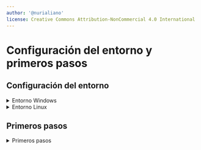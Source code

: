 ```yaml
---
author: '@nurialiano'
license: Creative Commons Attribution-NonCommercial 4.0 International
---
```


# Configuración del entorno y primeros pasos

## Configuración del entorno

<details>

<summary>Entorno Windows</summary>

#### Entorno Windows

XAMPP es un software que se utiliza para crear y administrar sitios web en un ordenador personal y es como una caja de herramientas que contiene todo lo necesario para hacerlo. Incluye herramientas como un servidor web, un gestor de bases de datos y un lenguaje de programación llamado PHP

1. Descargar XAMPP desde la página oficial [Descagar XAMPP](https://sourceforge.net/projects/xampp/files/XAMPP%20Windows/8.2.4/xampp-windows-x64-8.2.4-0-VS16-installer.exe)
2. Instalar XAMPP

En este caso, para realizar una instalación sencilla, vamos a dejar todos los valores por defecto.

![imagen de la instalación de xampp](img/instalar-xampp-02.png) Seleccionar los servicios que queremos instalar. ![imagen de la instalación de xampp](img/instalar-xampp-03.png) Elegir la ubicación donde se va a instalar XAMPP. ![imagen de la instalación de xampp](img/instalar-xampp-04.png) Seleccionar el idioma ![imagen de la instalación de xampp](img/instalar-xampp-05.png) Comenzar instalación ![imagen de la instalación de xampp](img/instalar-xampp-06.png) Proceso de instalación ![imagen de la instalación de xampp](img/instalar-xampp-07.png) Instalación finalizada, lanzar Panel de Control ![imagen de la instalación de xampp](img/instalar-xampp-08.png)

:warning: **ADVERTENCIA**: es probable que durante la instalación, aparecezcan ventanas para dar permiso o agregar la excepción en el firewall. Debemos aceptar si queremos seguir la instalación.

3.  Encender los servicios Una vez se haya instalado XAMPP, nos aparacerá una ventana como esta donde se pueden ver todos los servicios que ofrece. ![panel de control de xampp](img/panelcontrol-xampp-01.png)

    * APACHE: Servidor web
    * MYSQL: Base de datos
    * FileZilla: Transferencia de archivos con equipos externos
    * Mercury: Servidor de correo
    * Tomcat: Servidor de aplicaciones

    En nuestro caso solo es necesario fijarnos en **APACHE** y **MYSQL** ya que son los imprescindibles para hacer funcionar nuestras bases de datos.

    ![iniciar los servicios](img/iniciar-servicios-xampp-01.png)

    Una vez iniciado, nos muestra un log del servicio, el PID del proceso y los puertos que mantiene abiertos. ![iniciar los servicios](img/iniciar-servicios-xampp-02.png)

    Ahora ya podemos acceder y manipular bases de datos desde consola o desde entorno gráfico.
4. Entrar desde navegador a PHPMYADMIN [Ver sección de acceso a PHPMYADMIN](02\_tutorial\_configuracion.md#acceso-a-phpmyadmin)
5.  Entrar desde consola

    1. Abrir una consola 'CMD'

    ```ps
    TECLA WINDOWS + R
    cmd
    ```

    ![acceder por consola](.gitbook/assets/acceso-cmd-mysql-01.png)

    2. Introducir usuario y contraseña

    > :warning:**ADVERTENCIA**: al entrar desde cmd no tenemos establecido donde está el comando "mysql" necesario para ejecutar la conexión. En mi caso esta en la ruta por defecto `C:\xampp\mysql\bin\mysql.exe`

    ![acceder por consola](.gitbook/assets/acceso-cmd-mysql-02.png)

</details>

<details>

<summary>Entorno Linux</summary>

#### Entorno Linux

</details>

## Primeros pasos

<details>

<summary>Primeros pasos</summary>

#### Conexión a MYSQL

En nuestra primera conexión a MYSQL no necesitamos especificiar contraseña por que por defecto no tiene.

```sql
mysql -u usuario
```

Una vez hayamos establecido la contraseña, si es necesario introducirla para los próximos accesos a MYSQL

```sql
mysql -u usuario -p
```

#### Establecer contraseña para usuario 'root'

Por defecto MYSQL viene con dos cuentas 'root', la primera permite conectarse solo localmente y la segunda desde cualquier otra máquina externa a la actual.

**Ver tabla de usuarios**

```sql
SELECT user,host,password FROM mysql.user;
```

Si queremos cambiar la contraseña de root para acceso local:

```sql
SET PASSWORD FOR root@localhost=PASSWORD('nueva_contrasena');
```

Si queremos cambiar la contraseña de root para acceso externo:

```sql
SET PASSWORD FOR root=PASSWORD('nueva_contrasena');
```

#### Agregar la base de datos de ejemplo

En este ejemplo vamos a utilizar la base de datos 'SAKILA'

1. Descargar ZIP [Descargar base de datos SAKILA](downloads.mysql.com/docs/sakila-db.zip)
2. Descomprimir
3. Abrir directorio En este punto tenemos que fijarnos en dos ficheros importantes.
   * **sakila-schema.sql**: Contiene la estructura de la base de datos
   * **sakila-data.sql**: Contiene los datos para insertar en esta base de datos.

```sql
SOURCE C:/Users/nuridocu/Desktop/sakila.db/sakila-schema.sql
SOURCE C:/Users/nuridocu/Desktop/sakila.db/sakila-data.sql
```

#### Mostrar todas las bases de datos disponibles

```sql
SHOW DATABASES;
```

#### Seleccionar una base de datos

```sql
USE sakila
```

#### Mostrar todas las tablas que contiene

```sql
SHOW TABLES;
```

#### Mostrar el contenido de una tabla

```sql
SELECT * FROM actor;
```

#### Acceso a PHPMYADMIN

PHPMYADMIN es una herramienta, con entorno gráfico, muy útil para administrar y organizar grandes cantidades de información de manera efectiva.

Para acceder a PHPMYADMIN es tan sencillo como abrir un navegador web y escribir lo siguiente: `localhost/phpmyadmin`

<img src="img/acceso-nav-phpmyadmin-01.png" alt="acceso desde el navegador a phpmyadmin" data-size="original">

Nos aparecerá una ventana como esta donde introduciremos el usuario y contraseña establecidos al principio. (en mi caso: root, 123456)

<img src="img/login-phpmyadmin.jpg" alt="login en phpmyadmin" data-size="original">

</details>
